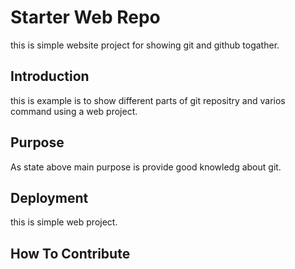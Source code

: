 # Starter Web Repo

this is simple website project for showing git and github togather.

## Introduction

this is example is to show different parts of git repositry and varios command using a web project.

## Purpose

As state above main purpose is provide good knowledg about git.

## Deployment

this is simple web project.

## How To Contribute